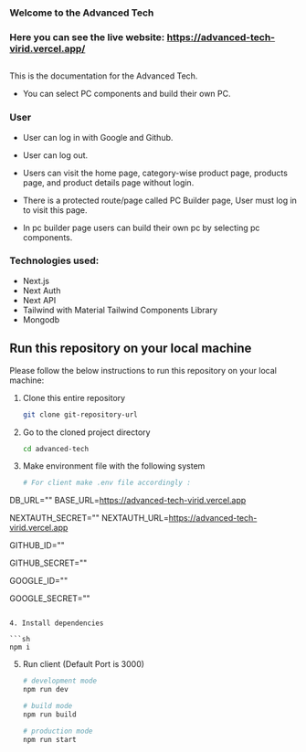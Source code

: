 ### Welcome to the Advanced Tech

### Here you can see the live website: https://advanced-tech-virid.vercel.app/

##

This is the documentation for the Advanced Tech.

- You can select PC components and build their own PC.

### User

- User can log in with Google and Github.

- User can log out.

- Users can visit the home page, category-wise product page, products page, and product details page without login.

- There is a protected route/page called PC Builder page, User must log in to visit this page.

- In pc builder page users can build their own pc by selecting pc components.

### Technologies used:

- Next.js
- Next Auth
- Next API
- Tailwind with Material Tailwind Components Library
- Mongodb

<!-- HOW TO RUN -->

## Run this repository on your local machine

Please follow the below instructions to run this repository on your local machine:

1. Clone this entire repository

   ```sh
   git clone git-repository-url
   ```

2. Go to the cloned project directory

   ```sh
   cd advanced-tech

   ```

3. Make environment file with the following system

   ```sh
   # For client make .env file accordingly :

   ```

DB_URL=""
BASE_URL=https://advanced-tech-virid.vercel.app

NEXTAUTH_SECRET=""
NEXTAUTH_URL=https://advanced-tech-virid.vercel.app

GITHUB_ID=""

GITHUB_SECRET=""

GOOGLE_ID=""

GOOGLE_SECRET=""

````

4. Install dependencies

```sh
npm i
````

5. Run client (Default Port is 3000)

   ```sh
   # development mode
   npm run dev

   # build mode
   npm run build

   # production mode
   npm run start
   ```

<br>
